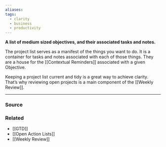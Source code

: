 ```yaml
---
aliases: 
tags:
  - clarity
  - business
  - productivity
---
```

**A list of medium sized objectives, and their associated tasks and notes.**

The project list serves as a manifest of the things you want to do. It is a container for tasks and notes associated with each of those things. They are a house for the [[Contextual Reminders]] associated with a given Objective.

Keeping a project list current and tidy is a great way to achieve clarity. That’s why reviewing open projects is a main component of the [[Weekly Review]].

---

### Source


### Related
- [[GTD]]
- [[Open Action Lists]]
- [[Weekly Review]]